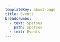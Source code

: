 ```yaml
---
templateKey: about-page
title: Events
breadcrumbs:
  - text: Spetses
    path: spetses
  - text: Events
---
```



